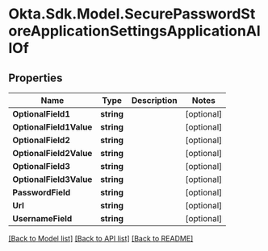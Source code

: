 # Okta.Sdk.Model.SecurePasswordStoreApplicationSettingsApplicationAllOf

## Properties

Name | Type | Description | Notes
------------ | ------------- | ------------- | -------------
**OptionalField1** | **string** |  | [optional] 
**OptionalField1Value** | **string** |  | [optional] 
**OptionalField2** | **string** |  | [optional] 
**OptionalField2Value** | **string** |  | [optional] 
**OptionalField3** | **string** |  | [optional] 
**OptionalField3Value** | **string** |  | [optional] 
**PasswordField** | **string** |  | [optional] 
**Url** | **string** |  | [optional] 
**UsernameField** | **string** |  | [optional] 

[[Back to Model list]](../README.md#documentation-for-models) [[Back to API list]](../README.md#documentation-for-api-endpoints) [[Back to README]](../README.md)

